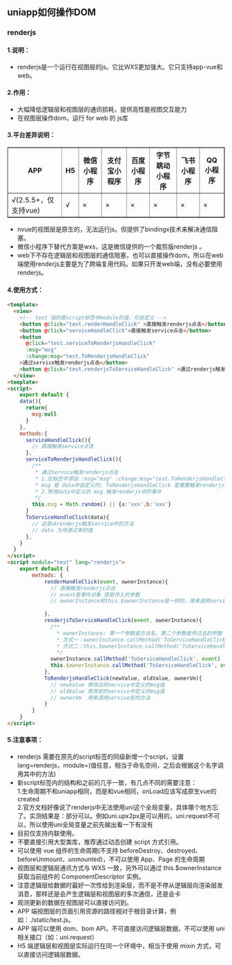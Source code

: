 ## uniapp如何操作DOM
### renderjs
#### 1.说明：
* renderjs是一个运行在视图层的js。它比WXS更加强大。它只支持app-vue和web。  
#### 2.作用：
* 大幅降低逻辑层和视图层的通讯损耗，提供高性能视图交互能力
* 在视图层操作dom，运行 for web 的 js库
#### 3.平台差异说明：
<table border>
	<tr>
		<th>APP</th>
		<th>H5</th>
    <th>微信小程序</th>
   	<th>支付宝小程序</th>  			
   	<th>百度小程序</th>  			
   	<th>字节跳动小程序</th>  			
   	<th>飞书小程序</th>  			
   	<th>QQ小程序</th>  			
	</tr>
	<tr>
    	<td>√(2.5.5+，仅支持vue)</td>
    	<td>√</td>
    	<td>×</td>
    	<td>×</td>
    	<td>×</td>
    	<td>×</td>
    	<td>×</td>
    	<td>×</td>
   </tr>
</table>  

* nvue的视图层是原生的，无法运行js。但提供了bindingx技术来解决通信阻塞。  
* 微信小程序下替代方案是wxs，这是微信提供的一个裁剪版renderjs 。 
* web下不存在逻辑层和视图层的通信阻塞，也可以直接操作dom，所以在web端使用renderjs主要是为了跨端复用代码。如果只开发web端，没有必要使用renderjs。  
####  4.使用方式：
```html
<template>
  <view>
    <!-- test 指的是script标签中module的值，可自定义 -->
    <button @click="test.renderHandleClick" >直接触发renderjs点击</button>
    <button @click="serviceHandleClick">直接触发service点击</button>
    <button 
      @click="test.serviceToRenderjsHandleClick" 
      :msg="msg" 
      :change:msg="test.ToRenderjsHandleClick"
    >通过service触发renderjs点击</button>
    <button @click="test.renderjsToServiceHandleClick" >通过renderjs触发service点击</button>
  </view>
<template>
<script>
	export default {
    data(){
      return{
        msg:null
      }
    },
    methods:{
      serviceHandleClick(){
        // 直接触发service点击
      },
      serviceToRenderjsHandleClick(){
        /**
         * 通过service触发renderjs点击
         * 1.在标签中添加 :msg="msg" :change:msg="test.ToRenderjsHandleClick"
         * msg 是 data中自定义的; ToRenderjsHandleClick 是需要触发renderjs中需要触发的事件名称
         * 2.修改data中定义的 msg 触发renderjs中的事件
         */
        this.msg = Math.random() || {a:'xxx',b:'xxx'}
      }
      ToServiceHandleClick(data){
        // 这是从renderjs触发service中的方法
        // data 为传递过来的值
      },
    }
  }
</script>
<script module="test" lang="renderjs">
	export default {  
		methods: {
            renderHandleClick(event, ownerInstance){
              // 直接触发renderjs点击
              // event是事件对象 获取传入的参数        
              // ownerInstance和this.$ownerInstance是一样的，用来调用service层的方法 
              
            },
            renderjsToServiceHandleClick(event, ownerInstance){
              /**
                * ownerInstance: 第一个参数是方法名，第二个参数是传过去的参数
                * 方式一：ownerInstance.callMethod('ToServiceHandleClick', data) 
                * 方式二：this.$ownerInstance.callMethod('ToServiceHandleClick', data)
                */
              ownerInstance.callMethod('ToServiceHandleClick', event) 
              this.$ownerInstance.callMethod('ToServiceHandleClick', event)
            },
            ToRenderjsHandleClick(newValue, oldValue, ownerVm){
              // newValue 修改后的service中定义的msg值
              // oldValue 修改前的service中定义的msg值
              // ownerVm  用来调用service层的方法 
            }
		}
	}
</script>

```
#### 5.注意事项：
* renderjs 需要在原先的script标签的同级新增一个script，设置lang=renderjs，module=(值任意，相当于命名空间，之后会根据这个名字调用其中的方法)  
* 新script标签内的结构和之前的几乎一致，有几点不同的需要注意：  
 1.生命周期不和uniapp相同，而是和vue相同，onLoad应该写成原生vue的created  
 2.官方文档好像说了renderjs中无法使用uni这个全局变量，具体哪个地方忘了。实测结果是：部分可以。例如uni.upx2px是可以用的，uni.request不可以，所以使用uni全局变量之前先输出看一下有没有  
* 目前仅支持内联使用。
* 不要直接引用大型类库，推荐通过动态创建 script 方式引用。
* 可以使用 vue 组件的生命周期(不支持 beforeDestroy、destroyed、beforeUnmount、unmounted)，不可以使用 App、Page 的生命周期
* 视图层和逻辑层通讯方式与 WXS 一致，另外可以通过 this.$ownerInstance 获取当前组件的 ComponentDescriptor 实例。
* 注意逻辑层给数据时最好一次性给到渲染层，而不是不停从逻辑层向渲染层发消息，那样还是会产生逻辑层和视图层的多次通信，还是会卡
* 观测更新的数据在视图层可以直接访问到。
* APP 端视图层的页面引用资源的路径相对于根目录计算，例如：./static/test.js。
* APP 端可以使用 dom、bom API，不可直接访问逻辑层数据，不可以使用 uni 相关接口（如：uni.request）
* H5 端逻辑层和视图层实际运行在同一个环境中，相当于使用 mixin 方式，可以直接访问逻辑层数据。